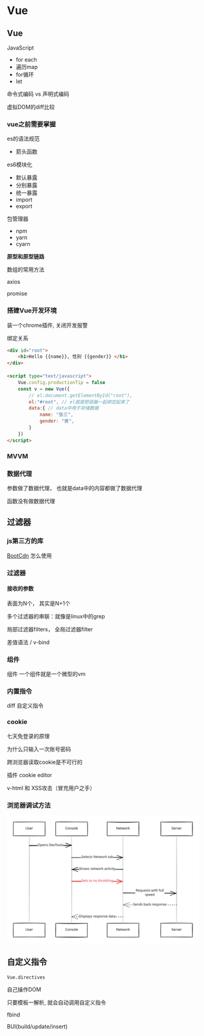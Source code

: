 # Vue

## Vue

JavaScript

* for each
* 遍历map
* for循环
* let

命令式编码 vs 声明式编码

虚拟DOM的diff比较

### vue之前需要掌握

es的语法规范

* 箭头函数

es6模块化

* 默认暴露
* 分别暴露
* 统一暴露
* import
* export

包管理器

* npm
* yarn
* cyarn

**原型和原型链路**

数组的常用方法

axios

promise

### 搭建Vue开发环境

装一个chrome插件, 关闭开发报警

绑定关系

```html
<div id="root">
    <h1>Hello {{name}}, 性别 {{gender}} </h1>
</div>

<script type="text/javascript">
    Vue.config.productionTip = false
    const v = new Vue({
        // el:document.getElementById("root"),
        el:"#root", // el就是把容器一起绑定起来了
        data:{ // data中用于存储数据
            name: "张三",
            gender: "男",
        }
    })
</script>
```

### MVVM

### 数据代理

参数做了数据代理， 也就是data中的内容都做了数据代理

函数没有做数据代理

## 过滤器

### js第三方的库

[BootCdn](https://www.bootcdn.cn/) 怎么使用

### 过滤器

#### 接收的参数

表面为N个， 其实是N+1个

多个过滤器的串联：就像是linux中的grep

局部过滤器filters， 全局过滤器filter

差值语法 / v-bind

### 组件

组件 一个组件就是一个微型的vm

### 内置指令

diff 自定义指令

### cookie

七天免登录的原理

为什么只输入一次账号密码

跨浏览器读取cookie是不可行的

插件 cookie editor

v-html 和 XSS攻击（冒充用户之手）

### 浏览器调试方法

<img src="../.gitbook/assets/file.excalidraw.svg" alt="" class="gitbook-drawing">





## 自定义指令

`Vue.directives`

自己操作DOM

只要模板一解析, 就会自动调用自定义指令



fbind

BUI(build/update/insert)

